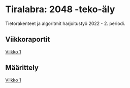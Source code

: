 # Tiralabra: 2048 -teko-äly

Tietorakenteet ja algoritmit harjoitustyö 2022 - 2. periodi.

## Viikkoraportit

[Viikko 1](dokumentaatio/viikkoraportit/viikkoraportti-1.md)

## Määrittely

[Viikko 1](dokumentaatio/määrittelydokumentti.md)